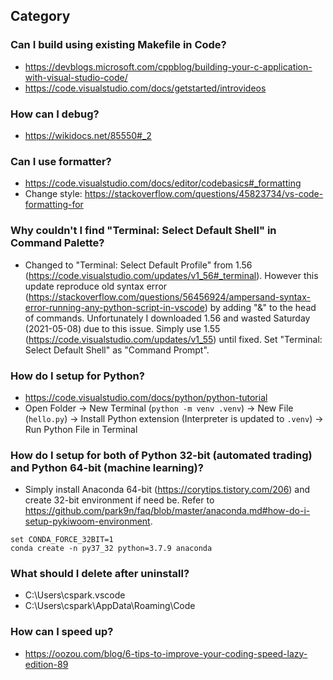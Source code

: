 ## Category

### Can I build using existing Makefile in Code?
- https://devblogs.microsoft.com/cppblog/building-your-c-application-with-visual-studio-code/
- https://code.visualstudio.com/docs/getstarted/introvideos

### How can I debug?
- https://wikidocs.net/85550#_2

### Can I use formatter?
- https://code.visualstudio.com/docs/editor/codebasics#_formatting
- Change style: https://stackoverflow.com/questions/45823734/vs-code-formatting-for

### Why couldn't I find "Terminal: Select Default Shell" in Command Palette?
- Changed to "Terminal: Select Default Profile" from 1.56 (https://code.visualstudio.com/updates/v1_56#_terminal). However this update reproduce old syntax error (https://stackoverflow.com/questions/56456924/ampersand-syntax-error-running-any-python-script-in-vscode) by adding "&" to the head of commands. Unfortunately I downloaded 1.56 and wasted Saturday (2021-05-08) due to this issue. Simply use 1.55 (https://code.visualstudio.com/updates/v1_55) until fixed. Set "Terminal: Select Default Shell" as "Command Prompt".

### How do I setup for Python?
- https://code.visualstudio.com/docs/python/python-tutorial
- Open Folder → New Terminal (`python -m venv .venv`) → New File (`hello.py`) → Install Python extension (Interpreter is updated to `.venv`) → Run Python File in Terminal

### How do I setup for both of Python 32-bit (automated trading) and Python 64-bit (machine learning)?
- Simply install Anaconda 64-bit (https://corytips.tistory.com/206) and create 32-bit environment if need be. Refer to https://github.com/park9n/faq/blob/master/anaconda.md#how-do-i-setup-pykiwoom-environment.
```
set CONDA_FORCE_32BIT=1
conda create -n py37_32 python=3.7.9 anaconda
```

### What should I delete after uninstall?
- C:\Users\cspark\.vscode
- C:\Users\cspark\AppData\Roaming\Code

### How can I speed up?
- https://oozou.com/blog/6-tips-to-improve-your-coding-speed-lazy-edition-89
